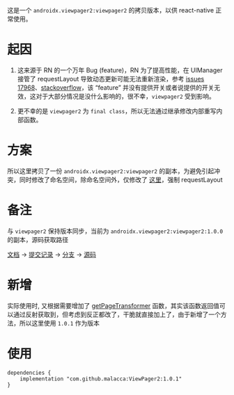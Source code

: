 这是一个 `androidx.viewpager2:viewpager2` 的拷贝版本，以供 react-native 正常使用。

# 起因

1. 这来源于 RN 的一个万年 Bug (feature)，RN 为了提高性能，在 UIManager 接管了 requestLayout 导致动态更新可能无法重新渲染，参考 [issues 17968](https://github.com/facebook/react-native/issues/17968)、[stackoverflow](https://stackoverflow.com/questions/49371866/recyclerview-wont-update-child-until-i-scroll)，该 “feature” 并没有提供开关或者说提供的开关无效，这对于大部分情况是没什么影响的，很不幸，`viewpager2` 受到影响。

2. 更不幸的是 `viewpager2` 为 `final class`，所以无法通过继承修改内部重写内部函数。

# 方案

所以这里拷贝了一份 `androidx.viewpager2:viewpager2` 的副本，为避免引起冲突，同时修改了命名空间，除命名空间外，仅修改了 [这里](https://github.com/malacca/ViewPager2/commit/8d85bc2513c5f6646fa2693ff0abd85a554a7624)，强制 requestLayout 


# 备注

与 `viewpager2` 保持版本同步，当前为 `androidx.viewpager2:viewpager2:1.0.0` 的副本，源码获取路径

[文档](https://developer.android.com/jetpack/androidx/releases/viewpager2#1.0.0) -> [提交记录](https://android.googlesource.com/platform/frameworks/support/+log/743e7f1c517cfe59c2e2e4149c655888670508d4..c4c5f5340c2250ff0b4709448ca82abc915ef6b4/viewpager2) -> [分支](https://android.googlesource.com/platform/frameworks/support/+/c4c5f5340c2250ff0b4709448ca82abc915ef6b4) -> [源码](https://android.googlesource.com/platform/frameworks/support/+/c4c5f5340c2250ff0b4709448ca82abc915ef6b4/viewpager2/)

# 新增

实际使用时, 又根据需要增加了 [getPageTransformer](https://github.com/malacca/ViewPager2/commit/e717fd4493bfd6f32aa4056343e69d18c1f8957a) 函数，其实该函数返回值可以通过反射获取到，但考虑到反正都改了，干脆就直接加上了，由于新增了一个方法，所以这里使用 `1.0.1` 作为版本


# 使用

```
dependencies {
    implementation "com.github.malacca:ViewPager2:1.0.1"
}
```